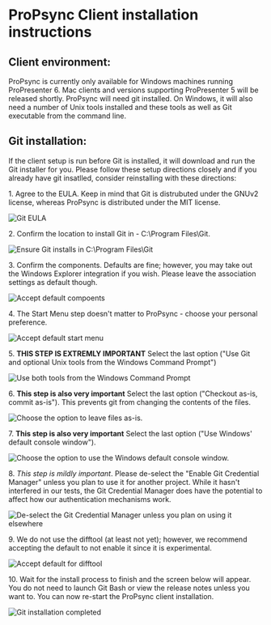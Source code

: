 # ProPsync Client installation instructions

## Client environment:
ProPsync is currently only available for Windows machines running ProPresenter 6.  Mac clients and versions supporting ProPresenter 5 will be released shortly.
ProPsync will need git installed.  On Windows, it will also need a number of Unix tools installed and these tools as well as Git executable from the command line.

## Git installation:
If the client setup is run before Git is installed, it will download and run the Git installer for you.  Please follow these setup directions closely and if you already have git insatlled, consider reinstalling with these directions:

1\.  Agree to the EULA.  Keep in mind that Git is distrubuted under the GNUv2 license, whereas ProPsync is distributed under the MIT license.

![](https://downloads.semrauconsulting.com/propsync/readme-images/gitinstall/1-EULA.png "Git EULA")

2\.  Confirm the location to install Git in - C:\Program Files\Git.

![Ensure Git installs in C:\Program Files\Git](https://downloads.semrauconsulting.com/propsync/readme-images/gitinstall/2-location.png "Git install location")

3\.  Confirm the components.  Defaults are fine; however, you may take out the Windows Explorer integration if you wish.  Please leave the association settings as default though.

![Accept default compoents](https://downloads.semrauconsulting.com/propsync/readme-images/gitinstall/3-options.png "Git components")

4\.  The Start Menu step doesn't matter to ProPsync - choose your personal preference.

![Accept default start menu](https://downloads.semrauconsulting.com/propsync/readme-images/gitinstall/4-start_menu.png "Git start menu folder")

5\.  **THIS STEP IS EXTREMLY IMPORTANT** Select the last option ("Use Git and optional Unix tools from the Windows Command Prompt")

![Use both tools from the Windows Command Prompt](https://downloads.semrauconsulting.com/propsync/readme-images/gitinstall/5-git+unix_tools_options.png "Important step")

6\.  **This step is also very important** Select the last option ("Checkout as-is, commit as-is").  This prevents git from changing the contents of the files.

![Choose the option to leave files as-is.](https://downloads.semrauconsulting.com/propsync/readme-images/gitinstall/6-checkout_options.png "Important step")

7\.  **This step is also very important** Select the last option ("Use Windows' default console window").

![Choose the option to use the Windows default console window.](https://downloads.semrauconsulting.com/propsync/readme-images/gitinstall/7-terminal_options.png "Important step")

8\.  *This step is mildly important*.  Please de-select the "Enable Git Credential Manager" unless you plan to use it for another project.  While it hasn't interfered in our tests, the Git Credential Manager does have the potential to affect how our authentication mechanisms work.

![De-select the Git Credential Manager unless you plan on using it elsewhere](https://downloads.semrauconsulting.com/propsync/readme-images/gitinstall/8-operation_settings.png "Mildly important step")

9\.  We do not use the difftool (at least not yet); however, we recommend accepting the default to not enable it since it is experimental.

![Accept default for difftool](https://downloads.semrauconsulting.com/propsync/readme-images/gitinstall/9-difftool.png "Difftool settings")

10\. Wait for the install process to finish and the screen below will appear.  You do not need to launch Git Bash or view the release notes unless you want to.  You can now re-start the ProPsync client installation.

![Git installation completed](https://downloads.semrauconsulting.com/propsync/readme-images/gitinstall/10-finished.png "Setup completed")